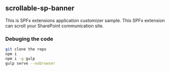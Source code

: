 ## scrollable-sp-banner
This is SPFx extensions application customizer sample.
This SPFx extension can scroll your SharePoint communication site.

### Debuging the code

```bash
git clone the repo
npm i
npm i -g gulp
gulp serve --nobrowser
```
